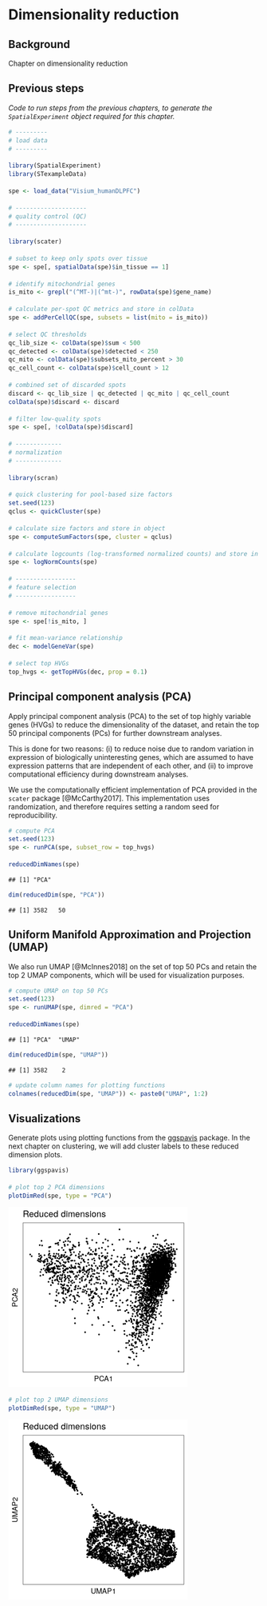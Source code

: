 # Dimensionality reduction


## Background

Chapter on dimensionality reduction



## Previous steps

*Code to run steps from the previous chapters, to generate the `SpatialExperiment` object required for this chapter.*


```{.r .fold-hide}
# ---------
# load data
# ---------

library(SpatialExperiment)
library(STexampleData)

spe <- load_data("Visium_humanDLPFC")

# --------------------
# quality control (QC)
# --------------------

library(scater)

# subset to keep only spots over tissue
spe <- spe[, spatialData(spe)$in_tissue == 1]

# identify mitochondrial genes
is_mito <- grepl("(^MT-)|(^mt-)", rowData(spe)$gene_name)

# calculate per-spot QC metrics and store in colData
spe <- addPerCellQC(spe, subsets = list(mito = is_mito))

# select QC thresholds
qc_lib_size <- colData(spe)$sum < 500
qc_detected <- colData(spe)$detected < 250
qc_mito <- colData(spe)$subsets_mito_percent > 30
qc_cell_count <- colData(spe)$cell_count > 12

# combined set of discarded spots
discard <- qc_lib_size | qc_detected | qc_mito | qc_cell_count
colData(spe)$discard <- discard

# filter low-quality spots
spe <- spe[, !colData(spe)$discard]

# -------------
# normalization
# -------------

library(scran)

# quick clustering for pool-based size factors
set.seed(123)
qclus <- quickCluster(spe)

# calculate size factors and store in object
spe <- computeSumFactors(spe, cluster = qclus)

# calculate logcounts (log-transformed normalized counts) and store in object
spe <- logNormCounts(spe)

# -----------------
# feature selection
# -----------------

# remove mitochondrial genes
spe <- spe[!is_mito, ]

# fit mean-variance relationship
dec <- modelGeneVar(spe)

# select top HVGs
top_hvgs <- getTopHVGs(dec, prop = 0.1)
```



## Principal component analysis (PCA)

Apply principal component analysis (PCA) to the set of top highly variable genes (HVGs) to reduce the dimensionality of the dataset, and retain the top 50 principal components (PCs) for further downstream analyses.

This is done for two reasons: (i) to reduce noise due to random variation in expression of biologically uninteresting genes, which are assumed to have expression patterns that are independent of each other, and (ii) to improve computational efficiency during downstream analyses.

We use the computationally efficient implementation of PCA provided in the `scater` package [@McCarthy2017]. This implementation uses randomization, and therefore requires setting a random seed for reproducibility.


```r
# compute PCA
set.seed(123)
spe <- runPCA(spe, subset_row = top_hvgs)

reducedDimNames(spe)
```

```
## [1] "PCA"
```

```r
dim(reducedDim(spe, "PCA"))
```

```
## [1] 3582   50
```



## Uniform Manifold Approximation and Projection (UMAP)

We also run UMAP [@McInnes2018] on the set of top 50 PCs and retain the top 2 UMAP components, which will be used for visualization purposes.


```r
# compute UMAP on top 50 PCs
set.seed(123)
spe <- runUMAP(spe, dimred = "PCA")

reducedDimNames(spe)
```

```
## [1] "PCA"  "UMAP"
```

```r
dim(reducedDim(spe, "UMAP"))
```

```
## [1] 3582    2
```

```r
# update column names for plotting functions
colnames(reducedDim(spe, "UMAP")) <- paste0("UMAP", 1:2)
```



## Visualizations

Generate plots using plotting functions from the [ggspavis](https://github.com/lmweber/ggpavis) package. In the next chapter on clustering, we will add cluster labels to these reduced dimension plots.


```r
library(ggspavis)

# plot top 2 PCA dimensions
plotDimRed(spe, type = "PCA")
```

<img src="dimensionality_reduction_files/figure-html/reduced_dim_plots-1.png" width="360" />

```r
# plot top 2 UMAP dimensions
plotDimRed(spe, type = "UMAP")
```

<img src="dimensionality_reduction_files/figure-html/reduced_dim_plots-2.png" width="360" />


